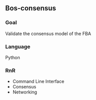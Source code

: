 ## Bos-consensus
### Goal
Validate the consensus model of the FBA
### Language
Python
### RnR
- Command Line Interface
- Consensus
- Networking
